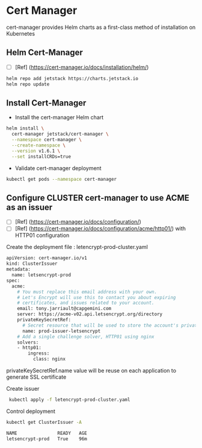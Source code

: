 


# Cert Manager
cert-manager provides Helm charts as a first-class method of installation on Kubernetes

## Helm Cert-Manager
- [ ] [Ref] (https://cert-manager.io/docs/installation/helm/)
```bash
helm repo add jetstack https://charts.jetstack.io
helm repo update
```

## Install Cert-Manager
- Install the cert-manager Helm chart
```bash
helm install \
  cert-manager jetstack/cert-manager \
  --namespace cert-manager \
  --create-namespace \
  --version v1.6.1 \
  --set installCRDs=true
```


- Validate cert-manager deployment

```bash
kubectl get pods --namespace cert-manager
```

## Configure CLUSTER cert-manager to use ACME as an issuer
- [ ] [Ref] (https://cert-manager.io/docs/configuration/) 
- [ ] [Ref] (https://cert-manager.io/docs/configuration/acme/http01/) with HTTP01 configuration

Create the deployment file : letencrypt-prod-cluster.yaml
```bash
apiVersion: cert-manager.io/v1
kind: ClusterIssuer
metadata:
  name: letsencrypt-prod
spec:
  acme:
    # You must replace this email address with your own.
    # Let's Encrypt will use this to contact you about expiring
    # certificates, and issues related to your account.
    email: tony.jarriault@capgemini.com
    server: https://acme-v02.api.letsencrypt.org/directory
    privateKeySecretRef:
      # Secret resource that will be used to store the account's private key.
      name: prod-issuer-letsencrypt
    # Add a single challenge solver, HTTP01 using nginx
    solvers:
    - http01:
        ingress:
          class: nginx
```

privateKeySecretRef.name value will be reuse on each application to generate SSL certificate


Create issuer
```bash
 kubectl apply -f letencrypt-prod-cluster.yaml
```

Control deployment
```bash
kubectl get ClusterIssuer -A

NAME               READY   AGE
letsencrypt-prod   True    96m

```


